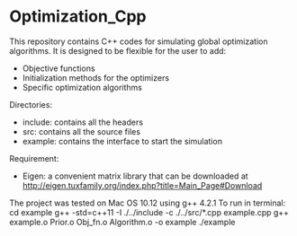 # Optimization_Cpp

This repository contains C++ codes for simulating global optimization algorithms. 
It is designed to be flexible for the user to add:
  + Objective functions
  + Initialization methods for the optimizers
  + Specific optimization algorithms

Directories:
  + include: contains all the headers
  + src: contains all the source files
  + example: contains the interface to start the simulation
 
Requirement:
  + Eigen: a convenient matrix library that can be downloaded at http://eigen.tuxfamily.org/index.php?title=Main_Page#Download
 
The project was tested on Mac OS 10.12 using g++ 4.2.1
To run in terminal: 
  cd example
  g++ -std=c++11 -I ./../include -c ./../src/*.cpp example.cpp
  g++ example.o Prior.o Obj_fn.o Algorithm.o -o example
  ./example
